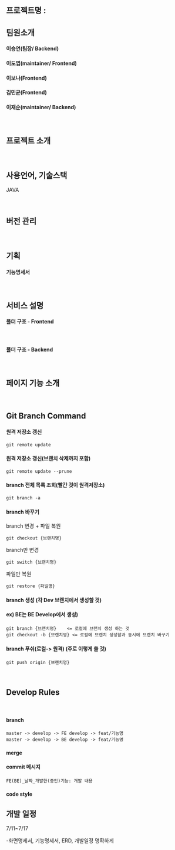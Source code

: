 ## 프로젝트명 : 

## 팀원소개

#### 이승연(팀장/ Backend)

#### 이도엽(maintainer/ Frontend)

#### 이보나(Frontend)

#### 김민균(Frontend)

#### 이재순(maintainer/ Backend)

<br/>

## 프로젝트 소개 



<br/>

## 사용언어, 기술스택 

JAVA

<br/>

## 버전 관리




<br/>

## 기획

#### 기능명세서

<br/>

## 서비스 설명 

#### 폴더 구조 - Frontend
<br/>


#### 폴더 구조 - Backend
<br/>


## 페이지 기능 소개 
<br/>


## Git Branch Command

#### 원격 저장소 갱신

```
git remote update
```

#### 원격 저장소 갱신(브랜치 삭제까지 포함)

```
git remote update --prune
```

#### branch 전체 목록 조회(빨간 것이 원격저장소)

```
git branch -a
```

#### branch 바꾸기

branch 변경 + 파일 복원

```
git checkout {브랜치명}
```

branch만 변경

```
git switch {브랜치명}
```

파일만 복원

```
git restore {파일명}
```

#### branch 생성 (각 Dev 브랜치에서 생성할 것)

#### ex) BE는 BE Develop에서 생성)
```
git branch {브랜치명}    <= 로컬에 브랜치 생성 하는 것
git checkout -b {브랜치명} <= 로컬에 브랜치 생성함과 동시에 브랜치 바꾸기
```

#### branch 푸쉬(로컬-> 원격) (주로 이렇게 쓸 것)
```
git push origin {브랜치명}
```
<br/>

## Develop Rules
<br/>

#### branch 

```
master -> develop -> FE develop -> feat/기능명
master -> develop -> BE develop -> feat/기능명
```



#### merge



#### commit 메시지 

```
FE(BE)_날짜_개발한(중인)기능: 개발 내용   
```



#### code style





## 개발 일정 



7/11~7/17

-화면명세서, 기능명세서, ERD, 개발일정 명확하게
